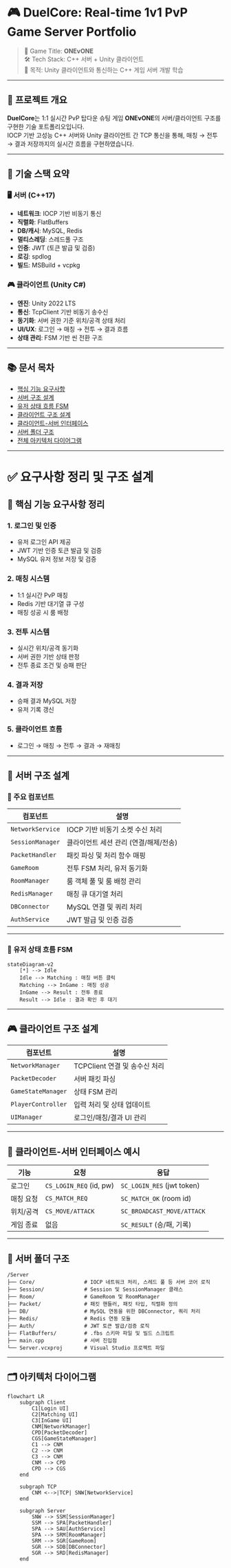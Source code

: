 # 🎮 DuelCore: Real-time 1v1 PvP Game Server Portfolio
> 🚀 Game Title: **ONEvONE**  
> 🛠️ Tech Stack: C++ 서버 + Unity 클라이언트  
> 🎯 목적: Unity 클라이언트와 통신하는 C++ 게임 서버 개발 학습

---

## 📌 프로젝트 개요

**DuelCore**는 1:1 실시간 PvP 탑다운 슈팅 게임 **ONEvONE**의 서버/클라이언트 구조를 구현한 기술 포트폴리오입니다.  
IOCP 기반 고성능 C++ 서버와 Unity 클라이언트 간 TCP 통신을 통해, 매칭 → 전투 → 결과 저장까지의 실시간 흐름을 구현하였습니다.

---

## 🧰 기술 스택 요약

### 🖥️ 서버 (C++17)

- **네트워크**: IOCP 기반 비동기 통신
- **직렬화**: FlatBuffers
- **DB/캐시**: MySQL, Redis
- **멀티스레딩**: 스레드풀 구조
- **인증**: JWT (토큰 발급 및 검증)
- **로깅**: spdlog
- **빌드**: MSBuild + vcpkg

### 🎮 클라이언트 (Unity C#)

- **엔진**: Unity 2022 LTS
- **통신**: TcpClient 기반 비동기 송수신
- **동기화**: 서버 권한 기준 위치/공격 상태 처리
- **UI/UX**: 로그인 → 매칭 → 전투 → 결과 흐름
- **상태 관리**: FSM 기반 씬 전환 구조

---

## 📚 문서 목차

- [핵심 기능 요구사항](#-핵심-기능-요구사항-정리)
- [서버 구조 설계](#-서버-구조-설계)
- [유저 상태 흐름 FSM](#-유저-상태-흐름-fsm)
- [클라이언트 구조 설계](#-클라이언트-구조-설계)
- [클라이언트-서버 인터페이스](#-클라이언트-서버-인터페이스-예시)
- [서버 폴더 구조](#-폴더-구조-초안-서버)
- [전체 아키텍처 다이어그램](#️-전체-아키텍처-다이어그램-mermaid)

---

# ✅ 요구사항 정리 및 구조 설계

## 📌 핵심 기능 요구사항 정리

### 1. 로그인 및 인증

- 유저 로그인 API 제공
- JWT 기반 인증 토큰 발급 및 검증
- MySQL 유저 정보 저장 및 검증

### 2. 매칭 시스템

- 1:1 실시간 PvP 매칭
- Redis 기반 대기열 큐 구성
- 매칭 성공 시 룸 배정

### 3. 전투 시스템

- 실시간 위치/공격 동기화
- 서버 권한 기반 상태 판정
- 전투 종료 조건 및 승패 판단

### 4. 결과 저장

- 승패 결과 MySQL 저장
- 유저 기록 갱신

### 5. 클라이언트 흐름

- 로그인 → 매칭 → 전투 → 결과 → 재매칭

---

## 🧩 서버 구조 설계

### 🧱 주요 컴포넌트

| 컴포넌트 | 설명 |
| --- | --- |
| `NetworkService` | IOCP 기반 비동기 소켓 수신 처리 |
| `SessionManager` | 클라이언트 세션 관리 (연결/해제/전송) |
| `PacketHandler` | 패킷 파싱 및 처리 함수 매핑 |
| `GameRoom` | 전투 FSM 처리, 유저 동기화 |
| `RoomManager` | 룸 객체 풀 및 룸 배정 관리 |
| `RedisManager` | 매칭 큐 대기열 처리 |
| `DBConnector` | MySQL 연결 및 쿼리 처리 |
| `AuthService` | JWT 발급 및 인증 검증 |

---

### 🔁 유저 상태 흐름 FSM

```mermaid
stateDiagram-v2
    [*] --> Idle
    Idle --> Matching : 매칭 버튼 클릭
    Matching --> InGame : 매칭 성공
    InGame --> Result : 전투 종료
    Result --> Idle : 결과 확인 후 대기
```

---

## 🎮 클라이언트 구조 설계

| 컴포넌트 | 설명 |
| --- | --- |
| `NetworkManager` | TCPClient 연결 및 송수신 처리 |
| `PacketDecoder` | 서버 패킷 파싱 |
| `GameStateManager` | 상태 FSM 관리 |
| `PlayerController` | 입력 처리 및 상태 업데이트 |
| `UIManager` | 로그인/매칭/결과 UI 관리 |

---

## 🔗 클라이언트-서버 인터페이스 예시

| 기능 | 요청 | 응답 |
| --- | --- | --- |
| 로그인 | `CS_LOGIN_REQ` (id, pw) | `SC_LOGIN_RES` (jwt token) |
| 매칭 요청 | `CS_MATCH_REQ` | `SC_MATCH_OK` (room id) |
| 위치/공격 | `CS_MOVE/ATTACK` | `SC_BROADCAST_MOVE/ATTACK` |
| 게임 종료 | 없음 | `SC_RESULT` (승/패, 기록) |

---

## 📂 서버 폴더 구조

```
/Server
├── Core/                # IOCP 네트워크 처리, 스레드 풀 등 서버 코어 로직
├── Session/             # Session 및 SessionManager 클래스
├── Room/                # GameRoom 및 RoomManager
├── Packet/              # 패킷 핸들러, 패킷 타입, 직렬화 정의
├── DB/                  # MySQL 연동을 위한 DBConnector, 쿼리 처리
├── Redis/               # Redis 연동 모듈
├── Auth/                # JWT 토큰 발급/검증 로직
├── FlatBuffers/         # .fbs 스키마 파일 및 빌드 스크립트
├── main.cpp             # 서버 진입점
└── Server.vcxproj       # Visual Studio 프로젝트 파일
```

---

## 🗂️ 아키텍처 다이어그램

```mermaid
flowchart LR
    subgraph Client
        C1[Login UI]
        C2[Matching UI]
        C3[InGame UI]
        CNM[NetworkManager]
        CPD[PacketDecoder]
        CGS[GameStateManager]
        C1 --> CNM
        C2 --> CNM
        C3 --> CNM
        CNM --> CPD
        CPD --> CGS
    end

    subgraph TCP
        CNM <-->|TCP| SNW[NetworkService]
    end

    subgraph Server
        SNW --> SSM[SessionManager]
        SSM --> SPA[PacketHandler]
        SPA --> SAU[AuthService]
        SPA --> SRM[RoomManager]
        SRM --> SGR[GameRoom]
        SGR --> SDB[DBConnector]
        SGR --> SRD[RedisManager]
    end
```
